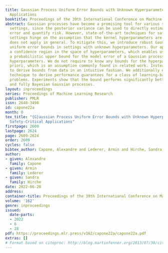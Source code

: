 ```yaml
---
title: Gaussian Process Uniform Error Bounds with Unknown Hyperparameters for Safety-Critical
  Applications
booktitle: Proceedings of the 39th International Conference on Machine Learning
abstract: Gaussian processes have become a promising tool for various safety-critical
  settings, since the posterior variance can be used to directly estimate the model
  error and quantify risk. However, state-of-the-art techniques for safety-critical
  settings hinge on the assumption that the kernel hyperparameters are known, which
  does not apply in general. To mitigate this, we introduce robust Gaussian process
  uniform error bounds in settings with unknown hyperparameters. Our approach computes
  a confidence region in the space of hyperparameters, which enables us to obtain
  a probabilistic upper bound for the model error of a Gaussian process with arbitrary
  hyperparameters. We do not require to know any bounds for the hyperparameters a
  priori, which is an assumption commonly found in related work. Instead, we are able
  to derive bounds from data in an intuitive fashion. We additionally employ the proposed
  technique to derive performance guarantees for a class of learning-based control
  problems. Experiments show that the bound performs significantly better than vanilla
  and fully Bayesian Gaussian processes.
layout: inproceedings
series: Proceedings of Machine Learning Research
publisher: PMLR
issn: 2640-3498
id: capone22a
month: 0
tex_title: "{G}aussian Process Uniform Error Bounds with Unknown Hyperparameters for
  Safety-Critical Applications"
firstpage: 2609
lastpage: 2624
page: 2609-2624
order: 2609
cycles: false
bibtex_author: Capone, Alexandre and Lederer, Armin and Hirche, Sandra
author:
- given: Alexandre
  family: Capone
- given: Armin
  family: Lederer
- given: Sandra
  family: Hirche
date: 2022-06-28
address:
container-title: Proceedings of the 39th International Conference on Machine Learning
volume: '162'
genre: inproceedings
issued:
  date-parts:
  - 2022
  - 6
  - 28
pdf: https://proceedings.mlr.press/v162/capone22a/capone22a.pdf
extras: []
# Format based on citeproc: http://blog.martinfenner.org/2013/07/30/citeproc-yaml-for-bibliographies/
---
```

